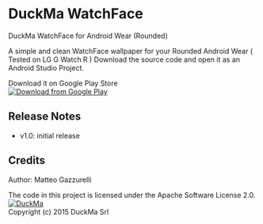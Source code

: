 # DuckMa WatchFace
DuckMa WatchFace for Android Wear (Rounded)

A simple and clean WatchFace wallpaper for your Rounded Android Wear ( Tested on LG G Watch R )
Download the source code and open it as an Android Studio Project.

Download it on Google Play Store<br/>
<a href="https://play.google.com/store/apps/details?id=com.duckma.watchface" target="_blank">![Download from Google Play](http://developer.android.com/images/brand/en_generic_rgb_wo_45.png)</a>

Release Notes
-------------
- v1.0: initial release

Credits
-------
Author: Matteo Gazzurelli 

The code in this project is licensed under the Apache Software License 2.0.
<br />
<a href="http://duckma.com" target="_blank">![DuckMa](http://duckma.com/images/DuckMa_horiz_500_organic.png)</a>
<br />
Copyright (c) 2015 DuckMa Srl